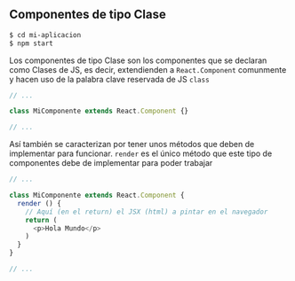 ## Componentes de tipo Clase

```sh
$ cd mi-aplicacion
$ npm start
```

Los componentes de tipo Clase son los componentes que se declaran como Clases de
JS, es decir, extendienden a `React.Component` comunmente y hacen uso de la
palabra clave reservada de JS `class`

```js
// ...

class MiComponente extends React.Component {}

// ...
```

Así también se caracterizan por tener unos métodos que deben de implementar para
funcionar. `render` es el único método que este tipo de componentes debe de
implementar para poder trabajar

```js
// ...

class MiComponente extends React.Component {
  render () {
    // Aquí (en el return) el JSX (html) a pintar en el navegador
    return (
      <p>Hola Mundo</p>
    )
  }
}

// ...
```
